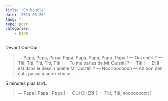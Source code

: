 ```yaml
---
title: 'En boucle'
date: '2013-03-26'
lang: fr
type: post
categories:
    - papa
---
```


Devant Oui-Oui :

> — Papa, Papa, Papa, Papa, Papa, Papa, Papa, Papa ! 
> — Oui chéri ? 
> — Titi, Titi, Titi, Titi, Titi ! 
> — Tu me parles de Mr Ouistiti ? 
> — Titi ! 
> — Et il est dans le dessin animé Mr Ouistiti ? 
> — Nooooooooon 
> — Ah bon ben euh, passe à autre chose...

5 minutes plus tard...

> — Papa ! Papa ! Papa ! 
> — OUI CHERI ? 
> — Titi, Titi, noooooooon !


